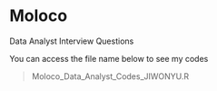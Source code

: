 # Moloco
Data Analyst Interview Questions

You can access the file name below to see my codes 
> Moloco_Data_Analyst_Codes_JIWONYU.R
